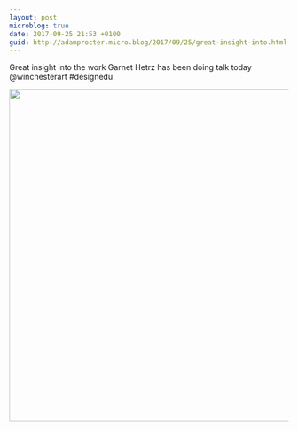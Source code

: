 ```yaml
---
layout: post
microblog: true
date: 2017-09-25 21:53 +0100
guid: http://adamprocter.micro.blog/2017/09/25/great-insight-into.html
---
```

Great insight into the work Garnet Hetrz has been doing talk today @winchesterart #designedu

<img src="http://discursive.adamprocter.co.uk/uploads/2017/1ee147626f.jpg" width="600" height="600" />
